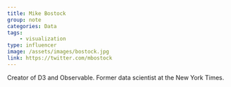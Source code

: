 ```yaml
---
title: Mike Bostock
group: note
categories: Data
tags:
    - visualization
type: influencer
image: /assets/images/bostock.jpg
link: https://twitter.com/mbostock
---
```

Creator of D3 and Observable.  Former data scientist at the New York Times.
